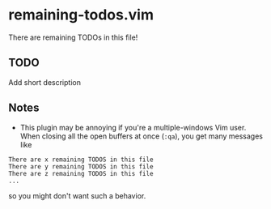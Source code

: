 # remaining-todos.vim
There are remaining TODOs in this file!

## TODO

Add short description

## Notes

* This plugin may be annoying if you're a multiple-windows Vim user. When 
closing all the open buffers at once (`:qa`), you get many messages like
```
There are x remaining TODOS in this file
There are y remaining TODOS in this file
There are z remaining TODOS in this file
...
```
so you might don't want such a behavior.
